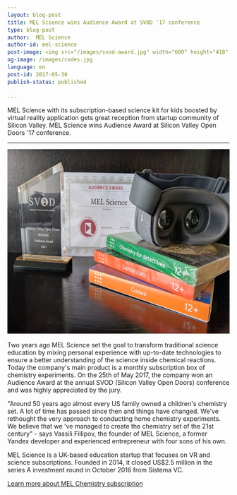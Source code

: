 ```yaml
---
layout: blog-post
title: MEL Science wins Audience Award at SVOD '17 conference
type: blog-post
author:  MEL Science
author-id: mel-science
post-image: <img src="/images/svod-award.jpg" width="600" height="418" alt="SVOD Award">
og-image: /images/codes.jpg
language: en
post-id: 2017-05-30
publish-status: published

---
```

MEL Science with its subscription-based science kit for kids boosted by virtual reality application gets great reception from startup community of Silicon Valley. MEL Science wins Audience Award at Silicon Valley Open Doors '17 conference.
<!-- more -->

---

<img src="/images/svod-award.jpg" width="600" height="418" alt="SVOD Award">

Two years ago MEL Science set the goal to transform traditional science education by mixing personal experience with up-to-date technologies to ensure a better understanding of the science inside chemical reactions. Today the company's main product is a monthly subscription box of chemistry experiments. On the 25th of May 2017, the company won an Audience Award at the annual SVOD (Silicon Valley Open Doors) conference and was highly appreciated by the jury. 

"Around 50 years ago almost every US family owned a children's chemistry set. A lot of time has passed since then and things have changed. We've rethought the very approach to conducting home chemistry experiments. We believe that we 've managed to create the chemistry set of the 21st century" - says Vassili Fillipov, the founder of MEL Science, a former Yandex developer and experienced entrepreneur with four sons of his own. 

MEL Science is a UK-based education startup that focuses on VR and science subscriptions. Founded in 2014, it closed US$2.5 million in the series A investment round in October 2016 from Sistema VC.

<a class="btn btn-primary btn-lg active" href="https://melscience.com">Learn more about MEL Chemistry subscription</a>

